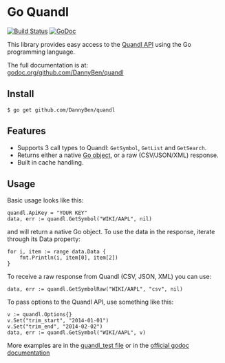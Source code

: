Go Quandl
=========

[![Build Status](https://travis-ci.org/DannyBen/quandl.svg?branch=master)](https://travis-ci.org/DannyBen/quandl) [![GoDoc](https://godoc.org/github.com/DannyBen/quandl?status.png)](http://godoc.org/github.com/DannyBen/quandl)

This library provides easy access to the 
[Quandl API](https://www.quandl.com/help/api) 
using the Go programming language.

The full documentation is at:  
[godoc.org/github.com/DannyBen/quandl](http://godoc.org/github.com/DannyBen/quandl)

Install
-------

	$ go get github.com/DannyBen/quandl

Features
--------

* Supports 3 call types to Quandl: `GetSymbol`, `GetList` and `GetSearch`.
* Returns either a native [Go object](https://github.com/DannyBen/quandl/blob/master/quandlResponseTypes.go), or a raw (CSV/JSON/XML)
  response.
* Built in cache handling.

Usage
-----
Basic usage looks like this:

	quandl.ApiKey = "YOUR KEY"
	data, err := quandl.GetSymbol("WIKI/AAPL", nil)

and will return a native Go object. To use the data in the
response, iterate through its Data property:

	for i, item := range data.Data {
	    fmt.Println(i, item[0], item[2])
	}

To receive a raw response from Quandl (CSV, JSON, XML)
you can use:

	data, err := quandl.GetSymbolRaw("WIKI/AAPL", "csv", nil)

To pass options to the Quandl API, use something like this:

	v := quandl.Options{}
	v.Set("trim_start", "2014-01-01")
	v.Set("trim_end", "2014-02-02")
	data, err := quandl.GetSymbol("WIKI/AAPL", v)

More examples are in the 
[quandl_test file](https://github.com/DannyBen/quandl/blob/master/quandl_test.go)
or in the 
[official godoc documentation](http://godoc.org/github.com/DannyBen/quandl#pkg-examples)
